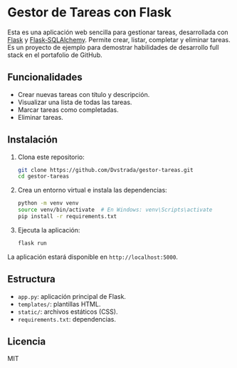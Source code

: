 # Gestor de Tareas con Flask

Esta es una aplicación web sencilla para gestionar tareas, desarrollada con [Flask](https://flask.palletsprojects.com/) y [Flask‑SQLAlchemy](https://flask-sqlalchemy.palletsprojects.com/). Permite crear, listar, completar y eliminar tareas. Es un proyecto de ejemplo para demostrar habilidades de desarrollo full stack en el portafolio de GitHub.

## Funcionalidades

- Crear nuevas tareas con título y descripción.
- Visualizar una lista de todas las tareas.
- Marcar tareas como completadas.
- Eliminar tareas.

## Instalación

1. Clona este repositorio:

   ```bash
   git clone https://github.com/Dvstrada/gestor-tareas.git
   cd gestor-tareas
   ```

2. Crea un entorno virtual e instala las dependencias:

   ```bash
   python -m venv venv
   source venv/bin/activate  # En Windows: venv\Scripts\activate
   pip install -r requirements.txt
   ```

3. Ejecuta la aplicación:

   ```bash
   flask run
   ```

La aplicación estará disponible en `http://localhost:5000`.

## Estructura

- `app.py`: aplicación principal de Flask.
- `templates/`: plantillas HTML.
- `static/`: archivos estáticos (CSS).
- `requirements.txt`: dependencias.

## Licencia

MIT

